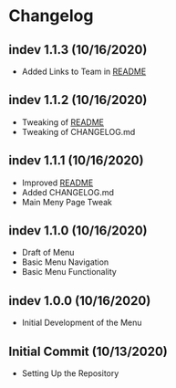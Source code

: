 # Changelog

## indev 1.1.3 (10/16/2020)
- Added Links to Team in [README](README.md)

## indev 1.1.2 (10/16/2020)
- Tweaking of [README](README.md)
- Tweaking of CHANGELOG.md

## indev 1.1.1 (10/16/2020)
- Improved [README](README.md)
- Added CHANGELOG.md
- Main Meny Page Tweak

## indev 1.1.0 (10/16/2020)
- Draft of Menu
- Basic Menu Navigation
- Basic Menu Functionality

## indev 1.0.0 (10/16/2020)
- Initial Development of the Menu

## Initial Commit (10/13/2020)
- Setting Up the Repository